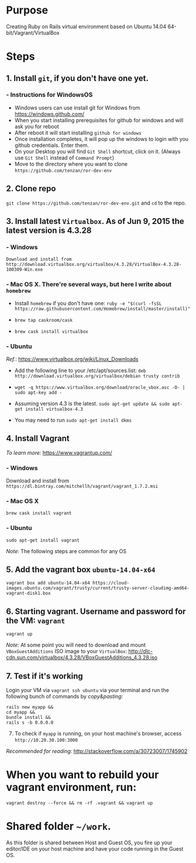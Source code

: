 # Purpose
Creating Ruby on Rails virtual environment based on Ubuntu 14.04 64-bit/Vagrant/VirtualBox

# Steps

## 1. Install `git`, if you don't have one yet.

### -  Instructions for WindowsOS
 - Windows users can use install git for Windows from https://windows.github.com/
 - When you start installing prerequisites for github for windows and will ask you for reboot
 - After reboot it will start installing `github for windows`
 - Once installation completes, it will pop up the windows to login with you github credentials. Enter them.
 - On your Desktop you will find `Git Shell` shortcut, click on it. (Always use `Git Shell` instead of `Command Prompt`)
 - Move to the directory where you want to clone `https://github.com/tenzan/ror-dev-env`

## 2. Clone repo
`git clone https://github.com/tenzan/ror-dev-env.git` and `cd` to the repo.

## 3. Install latest `Virtualbox`. As of Jun 9, 2015 the latest version is 4.3.28

###  - Windows
    Download and install from http://download.virtualbox.org/virtualbox/4.3.28/VirtualBox-4.3.28-100309-Win.exe
### - Mac OS X. There're several ways, but here I write about `homebrew`

 - Install `homebrew` if you don't have one:
`ruby -e "$(curl -fsSL https://raw.githubusercontent.com/Homebrew/install/master/install)"`

- `brew tap caskroom/cask`

- `brew cask install virtualbox`

### - Ubuntu
*Ref.*: https://www.virtualbox.org/wiki/Linux_Downloads

- Add the following line to your /etc/apt/sources.list:
  `deb http://download.virtualbox.org/virtualbox/debian trusty contrib`

- `wget -q https://www.virtualbox.org/download/oracle_vbox.asc -O- | sudo apt-key add -`

- Assuming version 4.3 is the latest.
  `sudo apt-get update && sudo apt-get install virtualbox-4.3`

- You may need to run `sudo apt-get install dkms`

## 4. Install Vagrant
*To learn more:* https://www.vagrantup.com/

### - Windows
Download and install from `https://dl.bintray.com/mitchellh/vagrant/vagrant_1.7.2.msi`

### - Mac OS X
`brew cask install vagrant`

### - Ubuntu
`sudo apt-get install vagrant`

*Note*: The following steps are common for any OS

## 5. Add the vagrant box `ubuntu-14.04-x64`
`vagrant box add ubuntu-14.04-x64 https://cloud-images.ubuntu.com/vagrant/trusty/current/trusty-server-cloudimg-amd64-vagrant-disk1.box`

## 6. Starting vagrant. Username and password for the VM: `vagrant`
`vagrant up`

*Note:* At some point you will need to download and mount `VBoxGuestAdditions` ISO image to your `VirtualBox`:
http://dlc-cdn.sun.com/virtualbox/4.3.28/VBoxGuestAdditions_4.3.28.iso

## 7. Test if it's working

Login your VM via `vagrant ssh ubuntu` via your terminal and run the following bunch of commands by *copy&pasting*:

```
rails new myapp &&
cd myapp &&
bundle install &&
rails s -b 0.0.0.0
```

7. To check if `myapp` is running, on your host machine's browser, access `http://10.20.30.100:3000`

*Recommended for reading:* http://stackoverflow.com/a/30723007/1745902


# When you want to rebuild your vagrant environment, run:
`vagrant destroy --force && rm -rf .vagrant && vagrant up`

# Shared folder `~/work`.
As this folder is shared between Host and Guest OS, you fire up your editor/IDE on your host machine and have your code running in the Guest OS.
